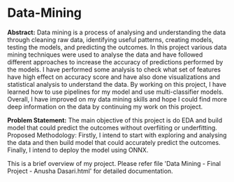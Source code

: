 # Data-Mining
**Abstract:**
Data mining is a process of analysing and understanding the data through cleaning raw data, identifying useful patterns, creating models, testing the models, and predicting the outcomes. In this project various data mining techniques were used to analyse the data and have followed different approaches to increase the accuracy of predictions performed by the models. I have performed some analysis to check what set of features have high effect on accuracy score and have also done visualizations and statistical analysis to understand the data. By working on this project, I have learned how to use pipelines for my model and use multi-classifier models. Overall, I have improved on my data mining skills and hope I could find more deep information on the data by continuing my work on this project.


**Problem Statement:**
The main objective of this project is do EDA and build model that could predict the outcomes without overfiiting or underfitting.
Proposed Methodology: Firstly, I intend to start with exploring and analysing the data and then build model that could accurately predict the outcomes. Finally, I intend to deploy the model using ONNX.

This is a brief overview of my project. Please refer file 'Data Mining - Final Project - Anusha Dasari.html' for detailed documentation.
